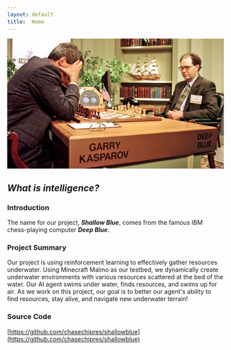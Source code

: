 ```yaml
---
layout: default
title:  Home
---
```


![Deep Blue](img/deepblue.jpeg)

## *What is intelligence?*

### Introduction
The name for our project, ***Shallow Blue***, comes from the famous IBM chess-playing computer ***Deep Blue***.

### Project Summary
Our project is using reinforcement learning to effectively gather resources underwater. Using Minecraft Malmo as our testbed, we dynamically create underwater environments with various resources scattered at the bed of the water. Our AI agent swims under water, finds resources, and swims up for air. As we work on this project, our goal is to better our agent's ability to find resources, stay alive, and navigate new underwater terrain!

### Source Code
[https://github.com/chasechipres/shallowblue](https://github.com/chasechipres/shallowblue)
